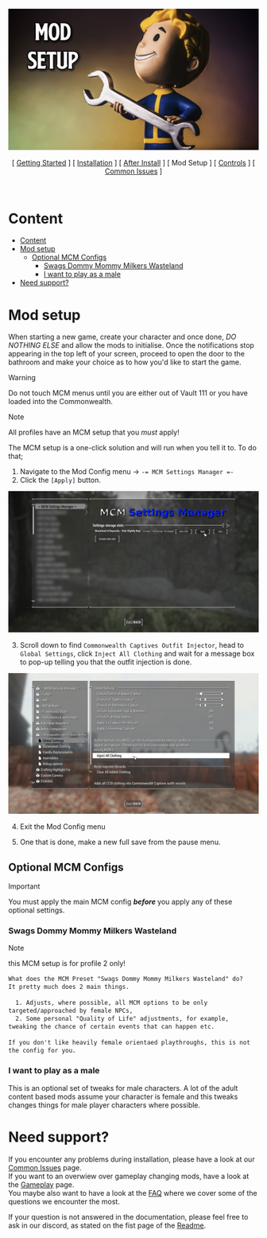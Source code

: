 ![Mod Setup](img/headers/ModSetup.png)

<p align="center">
[ <a href="https://github.com/iAmMe27/WoD/blob/main/README.md">Getting Started</a> ]
[ <a href="https://github.com/iAmMe27/WoD/blob/main/Installation.md">Installation</a> ]
[ <a href="https://github.com/iAmMe27/WoD/blob/main/PostInstall.md">After Install</a> ]
[ Mod Setup ]
[ <a href="https://github.com/iAmMe27/WoD/blob/main/Controls.md">Controls</a> ]
[ <a href="https://github.com/iAmMe27/WoD/blob/main/CommonIssues.md">Common Issues</a> ] 
</p>

&nbsp;

# Content
- [Content](#content)
- [Mod setup](#mod-setup)
  - [Optional MCM Configs](#optional-mcm-configs)
    - [Swags Dommy Mommy Milkers Wasteland](#swags-dommy-mommy-milkers-wasteland)
    - [I want to play as a male](#i-want-to-play-as-a-male)
- [Need support?](#need-support)

# Mod setup
When starting a new game, create your character and once done, *DO NOTHING ELSE* and allow the mods to initialise. Once the notifications stop appearing in the top left of your screen, proceed to open the door to the bathroom and make your choice as to how you'd like to start the game.  
  
> [!WARNING]
> Do not touch MCM menus until you are either out of Vault 111 or you have loaded into the Commonwealth.

> [!NOTE]
> All profiles have an MCM setup that you *must* apply!

The MCM setup is a one-click solution and will run when you tell it to. To do that;

1. Navigate to the Mod Config menu -> `-= MCM Settings Manager =-`
2. Click the `[Apply]` button.

![MCM](img/MCMSettings.jpg)

3. Scroll down to find `Commonwealth Captives Outfit Injector`, head to `Global Settings`, click `Inject All Clothing` and wait for a message box to pop-up telling you that the outfit injection is done.

![CCOI](img/CCOIMCM.jpg)

4. Exit the Mod Config menu

5. One that is done, make a new full save from the pause menu.

## Optional MCM Configs

>[!IMPORTANT]
> You must apply the main MCM config ***before*** you apply any of these optional settings.

### Swags Dommy Mommy Milkers Wasteland

> [!NOTE]
> this MCM setup is for profile 2 only!

```
What does the MCM Preset "Swags Dommy Mommy Milkers Wasteland" do?
It pretty much does 2 main things.

  1. Adjusts, where possible, all MCM options to be only targeted/approached by female NPCs,
  2. Some personal "Quality of Life" adjustments, for example, tweaking the chance of certain events that can happen etc.

If you don't like heavily female orientaed playthroughs, this is not the config for you.
```

### I want to play as a male
This is an optional set of tweaks for male characters. A lot of the adult content based mods assume your character is female and this tweaks changes things for male player characters where possible.

# Need support?
If you encounter any problems during installation, please have a look at our [Common Issues](CommonIssues.md) page.  
If you want to an overwiew over gameplay changing mods, have a look at the [Gameplay](Gameplay.md) page.  
You maybe also want to have a look at the [FAQ](FAQ.md) where we cover some of the questions we encounter the most.  

If your question is not answered in the documentation, please feel free to ask in our discord, as stated on the fist page of the [Readme](README.md).
